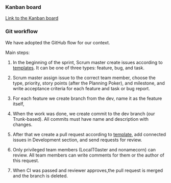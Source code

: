 ### Kanban board

[Link to the Kanban board](https://github.com/orgs/TheTopSecretTeam/projects/1/views/8)

### Git workflow

We have adopted the GitHub flow for our context.

Main steps:

1. In the beginning of the sprint, Scrum master create issues according to [templates](https://github.com/TheTopSecretTeam/TheCOOrP/tree/dev/.github/ISSUE_TEMPLATE). It can be one of three types: feature, bug, and task.

2. Scrum master assign issue to the correct team member, choose the type, priority, story points (after the Planning Poker), and milestone, and write acceptance criteria for each feature and task or bug report.

3. For each feature we create branch from the dev, name it as the feature itself, 

4. When the work was done, we create commit to the dev branch (our Trunk-based). All commits must have name and description with changes.

5. After that we create a pull request according to [template](https://github.com/TheTopSecretTeam/TheCOOrP/tree/dev/.github/PULL_REQUEST_TEMPLATE), add connected issues in Development section, and send requests for review.

6. Only privileged team members (LocalT0aster and nonamecorn) can review. All team members can write comments for them or the author of this request.

7. When CI was passed and reviewer approves,the pull request is merged and the branch is deleted.
